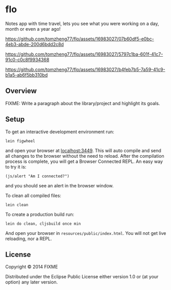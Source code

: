 # flo

Notes app with time travel, lets you see what you were working on a day, month or even a year ago!

https://github.com/tomzheng77/flo/assets/16983027/07b60df5-e0bc-4eb3-abde-200d6bdd2c8d

https://github.com/tomzheng77/flo/assets/16983027/5797c1ba-601f-41c7-91c0-c0c8f9934368

https://github.com/tomzheng77/flo/assets/16983027/b4feb7b5-7a59-41c9-b1a5-ab6f5bb310bd

## Overview

FIXME: Write a paragraph about the library/project and highlight its goals.

## Setup

To get an interactive development environment run:

    lein figwheel

and open your browser at [localhost:3449](http://localhost:3449/).
This will auto compile and send all changes to the browser without the
need to reload. After the compilation process is complete, you will
get a Browser Connected REPL. An easy way to try it is:

    (js/alert "Am I connected?")

and you should see an alert in the browser window.

To clean all compiled files:

    lein clean

To create a production build run:

    lein do clean, cljsbuild once min

And open your browser in `resources/public/index.html`. You will not
get live reloading, nor a REPL. 

## License

Copyright © 2014 FIXME

Distributed under the Eclipse Public License either version 1.0 or (at your option) any later version.
